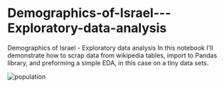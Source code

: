 # Demographics-of-Israel---Exploratory-data-analysis
Demographics of Israel - Exploratory data analysis
In this notebook I'll demonstrate how to scrap data from wikipedia tables,
import to Pandas library, and preforming a simple EDA, in this case on a tiny data sets.

![population](https://user-images.githubusercontent.com/46570219/55793761-4c36d180-5acc-11e9-9896-6fa5c05bb8b0.jpg)

